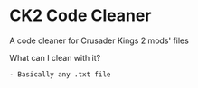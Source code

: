 # CK2 Code Cleaner
A code cleaner for Crusader Kings 2 mods' files

What can I clean with it?

	- Basically any .txt file
